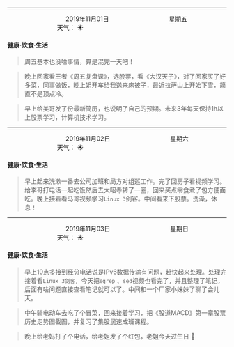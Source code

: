 ***
&nbsp;&nbsp;&nbsp;&nbsp;&nbsp;&nbsp;&nbsp;&nbsp;&nbsp;&nbsp;&nbsp;&nbsp;&nbsp;&nbsp;&nbsp;&nbsp;&nbsp;&nbsp;
&nbsp;&nbsp;&nbsp;&nbsp;&nbsp;&nbsp;&nbsp;&nbsp;&nbsp;&nbsp;&nbsp;&nbsp;&nbsp;&nbsp;           2019年11月01日
&nbsp;&nbsp;&nbsp;&nbsp;&nbsp;&nbsp;&nbsp;&nbsp;&nbsp;&nbsp;&nbsp;&nbsp;&nbsp;&nbsp;&nbsp;&nbsp;&nbsp;&nbsp;
&nbsp;&nbsp;&nbsp;&nbsp;&nbsp;&nbsp;&nbsp;&nbsp;&nbsp;&nbsp;&nbsp;&nbsp;&nbsp;&nbsp;                星期五
&nbsp;&nbsp;&nbsp;&nbsp;&nbsp;&nbsp;&nbsp;&nbsp;&nbsp;&nbsp;&nbsp;&nbsp;&nbsp;&nbsp;&nbsp;&nbsp;&nbsp;&nbsp;
&nbsp;&nbsp;&nbsp;&nbsp;&nbsp;&nbsp;&nbsp;&nbsp;&nbsp;&nbsp;&nbsp;&nbsp;&nbsp;&nbsp;&nbsp;&nbsp;&nbsp;&nbsp;
&nbsp;&nbsp;&nbsp;&nbsp;&nbsp;&nbsp;&nbsp;&nbsp;&nbsp;                                       天气： :sunny:

#### 健康·饮食·生活
>周五基本也没啥事情，算是混完一天吧！

>晚上回家看王者《周五复盘课》，选股票，看《大汉天子》，对了回家买了好多菜，同事做饭，晚上姐开车给我送来床被子，最近拉萨山上开始下雪，简直不是顶点冷。

>早上给美哥发了份最新简历，也说明了自己的预期。未来3年每天保持1h以上股票学习，计算机技术学习。


***
&nbsp;&nbsp;&nbsp;&nbsp;&nbsp;&nbsp;&nbsp;&nbsp;&nbsp;&nbsp;&nbsp;&nbsp;&nbsp;&nbsp;&nbsp;&nbsp;&nbsp;&nbsp;
&nbsp;&nbsp;&nbsp;&nbsp;&nbsp;&nbsp;&nbsp;&nbsp;&nbsp;&nbsp;&nbsp;&nbsp;&nbsp;&nbsp;           2019年11月02日
&nbsp;&nbsp;&nbsp;&nbsp;&nbsp;&nbsp;&nbsp;&nbsp;&nbsp;&nbsp;&nbsp;&nbsp;&nbsp;&nbsp;&nbsp;&nbsp;&nbsp;&nbsp;
&nbsp;&nbsp;&nbsp;&nbsp;&nbsp;&nbsp;&nbsp;&nbsp;&nbsp;&nbsp;&nbsp;&nbsp;&nbsp;&nbsp;                星期六
&nbsp;&nbsp;&nbsp;&nbsp;&nbsp;&nbsp;&nbsp;&nbsp;&nbsp;&nbsp;&nbsp;&nbsp;&nbsp;&nbsp;&nbsp;&nbsp;&nbsp;&nbsp;
&nbsp;&nbsp;&nbsp;&nbsp;&nbsp;&nbsp;&nbsp;&nbsp;&nbsp;&nbsp;&nbsp;&nbsp;&nbsp;&nbsp;&nbsp;&nbsp;&nbsp;&nbsp;
&nbsp;&nbsp;&nbsp;&nbsp;&nbsp;&nbsp;&nbsp;&nbsp;&nbsp;                                       天气： :sunny:

#### 健康·饮食·生活
>早上起来洗漱一番去公司加班和局方对组巡工作。完了回房子看视频学习。给李哥打电话一起吃饭然后去大昭寺转了一圈，回来买点零食煮了包方便面吃。晚上接着看马哥视频学习`Linux 3`剑客。中间看来下股票。洗澡，休息！


***
&nbsp;&nbsp;&nbsp;&nbsp;&nbsp;&nbsp;&nbsp;&nbsp;&nbsp;&nbsp;&nbsp;&nbsp;&nbsp;&nbsp;&nbsp;&nbsp;&nbsp;&nbsp;
&nbsp;&nbsp;&nbsp;&nbsp;&nbsp;&nbsp;&nbsp;&nbsp;&nbsp;&nbsp;&nbsp;&nbsp;&nbsp;&nbsp;           2019年11月03日
&nbsp;&nbsp;&nbsp;&nbsp;&nbsp;&nbsp;&nbsp;&nbsp;&nbsp;&nbsp;&nbsp;&nbsp;&nbsp;&nbsp;&nbsp;&nbsp;&nbsp;&nbsp;
&nbsp;&nbsp;&nbsp;&nbsp;&nbsp;&nbsp;&nbsp;&nbsp;&nbsp;&nbsp;&nbsp;&nbsp;&nbsp;&nbsp;                星期日
&nbsp;&nbsp;&nbsp;&nbsp;&nbsp;&nbsp;&nbsp;&nbsp;&nbsp;&nbsp;&nbsp;&nbsp;&nbsp;&nbsp;&nbsp;&nbsp;&nbsp;&nbsp;
&nbsp;&nbsp;&nbsp;&nbsp;&nbsp;&nbsp;&nbsp;&nbsp;&nbsp;&nbsp;&nbsp;&nbsp;&nbsp;&nbsp;&nbsp;&nbsp;&nbsp;&nbsp;
&nbsp;&nbsp;&nbsp;&nbsp;&nbsp;&nbsp;&nbsp;&nbsp;&nbsp;                                       天气： :sunny:

#### 健康·饮食·生活
>早上10点多接到经分电话说是IPv6数据传输有问题，赶快起来处理。处理完接着看`Linux 3剑客`，今天把`egrep` 、`sed`视频也看完了，并且整理了笔记，后面有啥问题直接查看笔记就可以了。中间和一个厂家小妹妹了聊了会儿天。

>中午骑电动车去吃了个冒菜，回来接着学习，把《股道MACD》第一章股票历史走势图截图，并复习了集股民速成班课程。

>晚上给老妈打了个电话，给老姐发了个红包，老姐今天过生日 :popcorn: